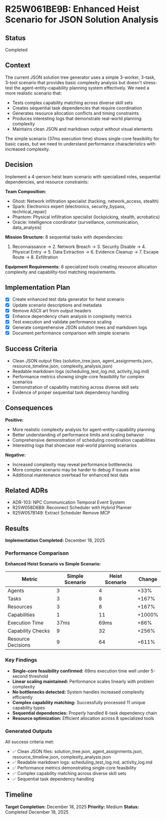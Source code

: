 # R25W061BE9B: Enhanced Heist Scenario for JSON Solution Analysis

<!-- @adr_serial R25W061BE9B -->

## Status

Completed

## Context

The current JSON solution tree generator uses a simple 3-worker, 3-task, 3-tool scenario that provides basic complexity analysis but doesn't stress-test the agent-entity-capability planning system effectively. We need a more realistic scenario that:

- Tests complex capability matching across diverse skill sets
- Creates sequential task dependencies that require coordination
- Generates resource allocation conflicts and timing constraints
- Produces interesting logs that demonstrate real-world planning complexity
- Maintains clean JSON and markdown output without visual elements

The simple scenario (37ms execution time) shows single-core feasibility for basic cases, but we need to understand performance characteristics with increased complexity.

## Decision

Implement a 4-person heist team scenario with specialized roles, sequential dependencies, and resource constraints:

**Team Composition:**

- Ghost: Network infiltration specialist (hacking, network_access, stealth)
- Spark: Electronics expert (electronics, security_bypass, technical_repair)
- Phantom: Physical infiltration specialist (lockpicking, stealth, acrobatics)
- Oracle: Intelligence coordinator (surveillance, communication, data_analysis)

**Mission Structure:**
8 sequential tasks with dependencies:

1. Reconnaissance → 2. Network Breach → 3. Security Disable → 4. Physical Entry → 5. Data Extraction → 6. Evidence Cleanup → 7. Escape Route → 8. Exfiltration

**Equipment Requirements:**
8 specialized tools creating resource allocation complexity and capability-tool matching requirements.

## Implementation Plan

- [x] Create enhanced test data generator for heist scenario
- [x] Update scenario descriptions and metadata
- [x] Remove ASCII art from output headers
- [x] Enhance dependency chain analysis in complexity metrics
- [x] Test execution and validate performance scaling
- [x] Generate comprehensive JSON solution trees and markdown logs
- [x] Document performance comparison with simple scenario

## Success Criteria

- Clean JSON output files (solution_tree.json, agent_assignments.json, resource_timeline.json, complexity_analysis.json)
- Readable markdown logs (scheduling_test_log.md, activity_log.md)
- Performance metrics showing single-core feasibility for complex scenarios
- Demonstration of capability matching across diverse skill sets
- Evidence of proper sequential task dependency handling

## Consequences

**Positive:**

- More realistic complexity analysis for agent-entity-capability planning
- Better understanding of performance limits and scaling behavior
- Comprehensive demonstration of scheduling coordination capabilities
- Interesting logs that showcase real-world planning scenarios

**Negative:**

- Increased complexity may reveal performance bottlenecks
- More complex scenario may be harder to debug if issues arise
- Additional maintenance overhead for enhanced test data

## Related ADRs

- ADR-103: NPC Communication Temporal Event System
- R25W058D6B9: Reconnect Scheduler with Hybrid Planner
- R25W057B149: Extract Scheduler Remove MCP

## Results

**Implementation Completed:** December 18, 2025

### Performance Comparison

**Enhanced Heist Scenario vs Simple Scenario:**

| Metric | Simple Scenario | Heist Scenario | Change |
|--------|----------------|----------------|---------|
| Agents | 3 | 4 | +33% |
| Tasks | 3 | 8 | +167% |
| Resources | 3 | 8 | +167% |
| Capabilities | 1 | 11 | +1000% |
| Execution Time | 37ms | 69ms | +86% |
| Capability Checks | 9 | 32 | +256% |
| Resource Decisions | 9 | 64 | +611% |

### Key Findings

- **Single-core feasibility confirmed:** 69ms execution time well under 5-second threshold
- **Linear scaling maintained:** Performance scales linearly with problem complexity
- **No bottlenecks detected:** System handles increased complexity efficiently
- **Complex capability matching:** Successfully processed 11 unique capability types
- **Sequential dependencies:** Properly handled 8-task dependency chain
- **Resource optimization:** Efficient allocation across 8 specialized tools

### Generated Outputs

All success criteria met:

- ✅ Clean JSON files: solution_tree.json, agent_assignments.json, resource_timeline.json, complexity_analysis.json
- ✅ Readable markdown logs: scheduling_test_log.md, activity_log.md
- ✅ Performance metrics demonstrating single-core feasibility
- ✅ Complex capability matching across diverse skill sets
- ✅ Sequential task dependency handling

## Timeline

**Target Completion:** December 18, 2025
**Priority:** Medium
**Status:** Completed December 18, 2025
